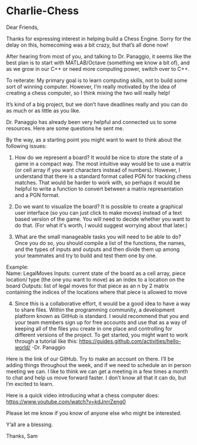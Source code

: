 # Charlie-Chess
Dear Friends,

Thanks for expressing interest in helping build a Chess Engine. Sorry for the delay on this, homecoming was a bit crazy, but that’s all done now!

After hearing from most of you, and talking to Dr. Panaggio, it seems like the best plan is to start with MATLAB/Octave (something we know a bit of), and as we grow in our C++ or need more computing power, switch over to C++. 

To reiterate: My primary goal is to learn computing skills, not to build some sort of winning computer.
However, I’m really motivated by the idea of creating a chess computer, so I think mixing the two will really help!

It’s kind of a big project, but we don’t have deadlines really and you can do as much or as little as you like.

Dr. Panaggio has already been very helpful and connected us to some resources. Here are some questions he sent me.

By the way, as a starting point you might want to want to think about the following issues:

1.  How do we represent a board?  It would be nice to store the state of a game in a compact way.  The most intuitive way would be to use a matrix (or cell array if you want characters instead of numbers). However, I understand that there is a standard format called PGN for tracking chess matches. That would be harder to work with, so perhaps it would be helpful to write a function to convert between a matrix representation and a PGN format.  

2. Do we want to visualize the board? It is possible to create a graphical user interface (so you can just click to make moves) instead of a text based version of the game.  You will need to decide whether you want to do that. (For what it's worth, I would suggest worrying about that later.)

3.  What are the small manageable tasks you will need to be able to do?  Once you do so, you should compile a list of the functions, the names, and the types of inputs and outputs and then divide them up among your teammates and try to build and test them one by one.  

Example:  
Name: LegalMoves
Inputs: current state of the board as a cell array, piece location/ type (the one you want to move) as an index to a location on the board
Outputs: list of legal moves for that piece as an n by 2 matrix containing the indices of the locations where that piece is allowed to move

4.  Since this is a collaborative effort, it would be a good idea to have a way to share files.  Within the programming community, a development platform known as GitHub is standard.  I would recommend that you and your team members sign up for free accounts and use that as a way of keeping all of the files you create in one place and controlling for different versions of the project.  To get started, you might want to work through a tutorial like this: https://guides.github.com/activities/hello-world/
-Dr. Panaggio

Here is the link of our GitHub. Try to make an account on there. I’ll be adding things throughout the week, and if we need to schedule an in person meeting we can. I like to think we can get a meeting in a few times a month to chat and help us move forward faster.
I don’t know all that it can do, but I’m excited to learn.

Here is a quick video introducing what a chess computer does: https://www.youtube.com/watch?v=kdJnrrZeng0 

Please let me know if you know of anyone else who might be interested.

Y’all are a blessing.

Thanks,
Sam



